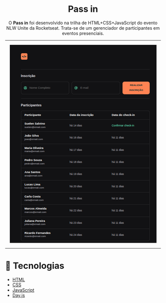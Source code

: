 <h1 align="center">
  Pass in
</h1>


<p align="center">
  O <b>Pass in</b> foi desenvolvido na trilha de HTML+CSS+JavaScript do evento NLW Unite da Rocketseat. Trata-se de um gerenciador de participantes em eventos presenciais.
</p>

---

<div align="center">
  <img alt="Página Principal" title="Página Principal" src="https://github.com/suelensalvino/pass-in/blob/main/assets/pass-in.png" />
</div>

---

# :rocket: Tecnologias

- [HTML](https://developer.mozilla.org/pt-BR/docs/Web/HTML)
- [CSS](https://developer.mozilla.org/pt-BR/docs/Web/CSS)
- [JavaScript](https://developer.mozilla.org/en-US/docs/Web/JavaScript)
- [Day.js](https://day.js.org/)

